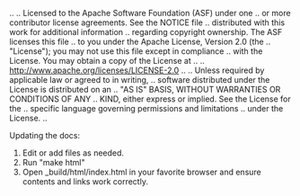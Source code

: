 ..
.. Licensed to the Apache Software Foundation (ASF) under one
.. or more contributor license agreements.  See the NOTICE file
.. distributed with this work for additional information
.. regarding copyright ownership.  The ASF licenses this file
.. to you under the Apache License, Version 2.0 (the
.. "License"); you may not use this file except in compliance
.. with the License.  You may obtain a copy of the License at
..
..   http://www.apache.org/licenses/LICENSE-2.0
..
.. Unless required by applicable law or agreed to in writing,
.. software distributed under the License is distributed on an
.. "AS IS" BASIS, WITHOUT WARRANTIES OR CONDITIONS OF ANY
.. KIND, either express or implied.  See the License for the
.. specific language governing permissions and limitations
.. under the License.
..

Updating the docs:
1. Edit or add files as needed.
2. Run "make html"
3. Open _build/html/index.html in your favorite browser and ensure contents and links work correctly.